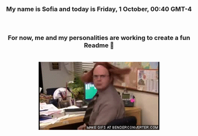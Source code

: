 


<div align="center">
<h3 >My name is Sofia and today is Friday, 1 October, 00:40 GMT-4</h3><br>
<h3 >For now, me and my personalities are working to create a fun Readme 👋
</h3><br>
<img src='img/dwight.gif' alt='working...'/>
</div>
